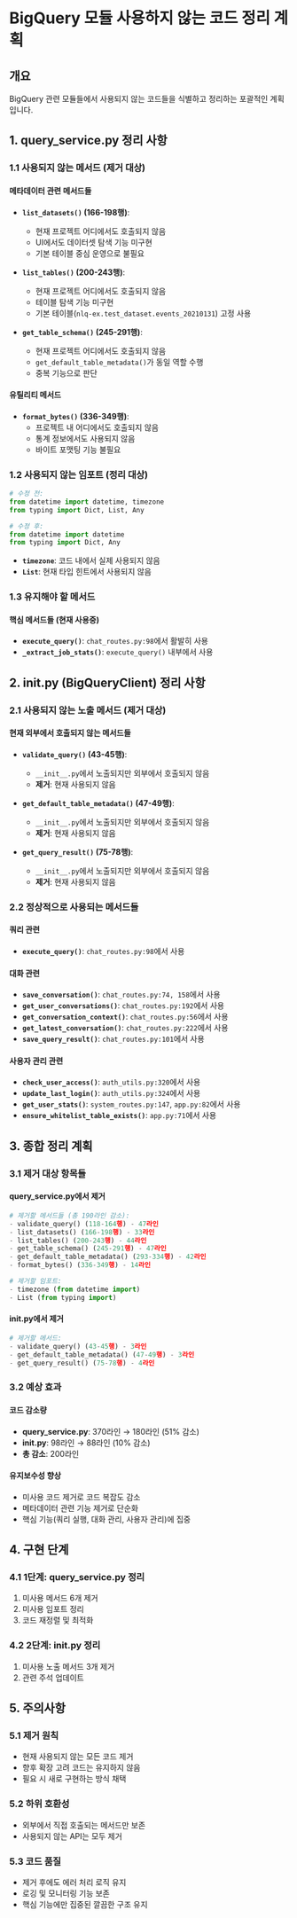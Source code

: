 # BigQuery 모듈 사용하지 않는 코드 정리 계획

## 개요
BigQuery 관련 모듈들에서 사용되지 않는 코드들을 식별하고 정리하는 포괄적인 계획입니다.

## 1. query_service.py 정리 사항

### 1.1 사용되지 않는 메서드 (제거 대상)

#### 메타데이터 관련 메서드들
- **`list_datasets()` (166-198행)**: 
  - 현재 프로젝트 어디에서도 호출되지 않음
  - UI에서도 데이터셋 탐색 기능 미구현
  - 기본 테이블 중심 운영으로 불필요

- **`list_tables()` (200-243행)**:
  - 현재 프로젝트 어디에서도 호출되지 않음
  - 테이블 탐색 기능 미구현
  - 기본 테이블(`nlq-ex.test_dataset.events_20210131`) 고정 사용

- **`get_table_schema()` (245-291행)**:
  - 현재 프로젝트 어디에서도 호출되지 않음
  - `get_default_table_metadata()`가 동일 역할 수행
  - 중복 기능으로 판단

#### 유틸리티 메서드
- **`format_bytes()` (336-349행)**:
  - 프로젝트 내 어디에서도 호출되지 않음
  - 통계 정보에서도 사용되지 않음
  - 바이트 포맷팅 기능 불필요

### 1.2 사용되지 않는 임포트 (정리 대상)

```python
# 수정 전:
from datetime import datetime, timezone
from typing import Dict, List, Any

# 수정 후:
from datetime import datetime
from typing import Dict, Any
```

- **`timezone`**: 코드 내에서 실제 사용되지 않음
- **`List`**: 현재 타입 힌트에서 사용되지 않음

### 1.3 유지해야 할 메서드

#### 핵심 메서드들 (현재 사용중)
- **`execute_query()`**: `chat_routes.py:98`에서 활발히 사용
- **`_extract_job_stats()`**: `execute_query()` 내부에서 사용

## 2. __init__.py (BigQueryClient) 정리 사항

### 2.1 사용되지 않는 노출 메서드 (제거 대상)

#### 현재 외부에서 호출되지 않는 메서드들
- **`validate_query()` (43-45행)**:
  - `__init__.py`에서 노출되지만 외부에서 호출되지 않음
  - **제거**: 현재 사용되지 않음

- **`get_default_table_metadata()` (47-49행)**:
  - `__init__.py`에서 노출되지만 외부에서 호출되지 않음
  - **제거**: 현재 사용되지 않음

- **`get_query_result()` (75-78행)**:
  - `__init__.py`에서 노출되지만 외부에서 호출되지 않음
  - **제거**: 현재 사용되지 않음

### 2.2 정상적으로 사용되는 메서드들

#### 쿼리 관련
- **`execute_query()`**: `chat_routes.py:98`에서 사용

#### 대화 관련
- **`save_conversation()`**: `chat_routes.py:74, 158`에서 사용
- **`get_user_conversations()`**: `chat_routes.py:192`에서 사용
- **`get_conversation_context()`**: `chat_routes.py:56`에서 사용
- **`get_latest_conversation()`**: `chat_routes.py:222`에서 사용
- **`save_query_result()`**: `chat_routes.py:101`에서 사용

#### 사용자 관리 관련
- **`check_user_access()`**: `auth_utils.py:320`에서 사용
- **`update_last_login()`**: `auth_utils.py:324`에서 사용
- **`get_user_stats()`**: `system_routes.py:147`, `app.py:82`에서 사용
- **`ensure_whitelist_table_exists()`**: `app.py:71`에서 사용

## 3. 종합 정리 계획

### 3.1 제거 대상 항목들

#### query_service.py에서 제거
```python
# 제거할 메서드들 (총 190라인 감소):
- validate_query() (118-164행) - 47라인
- list_datasets() (166-198행) - 33라인
- list_tables() (200-243행) - 44라인  
- get_table_schema() (245-291행) - 47라인
- get_default_table_metadata() (293-334행) - 42라인
- format_bytes() (336-349행) - 14라인

# 제거할 임포트:
- timezone (from datetime import)
- List (from typing import)
```

#### __init__.py에서 제거
```python
# 제거할 메서드:
- validate_query() (43-45행) - 3라인
- get_default_table_metadata() (47-49행) - 3라인
- get_query_result() (75-78행) - 4라인
```

### 3.2 예상 효과

#### 코드 감소량
- **query_service.py**: 370라인 → 180라인 (51% 감소)
- **__init__.py**: 98라인 → 88라인 (10% 감소)
- **총 감소**: 200라인

#### 유지보수성 향상
- 미사용 코드 제거로 코드 복잡도 감소
- 메타데이터 관련 기능 제거로 단순화
- 핵심 기능(쿼리 실행, 대화 관리, 사용자 관리)에 집중

## 4. 구현 단계

### 4.1 1단계: query_service.py 정리
1. 미사용 메서드 6개 제거
2. 미사용 임포트 정리
3. 코드 재정렬 및 최적화

### 4.2 2단계: __init__.py 정리
1. 미사용 노출 메서드 3개 제거
2. 관련 주석 업데이트

## 5. 주의사항

### 5.1 제거 원칙
- 현재 사용되지 않는 모든 코드 제거
- 향후 확장 고려 코드는 유지하지 않음
- 필요 시 새로 구현하는 방식 채택

### 5.2 하위 호환성
- 외부에서 직접 호출되는 메서드만 보존
- 사용되지 않는 API는 모두 제거

### 5.3 코드 품질
- 제거 후에도 에러 처리 로직 유지
- 로깅 및 모니터링 기능 보존
- 핵심 기능에만 집중된 깔끔한 구조 유지